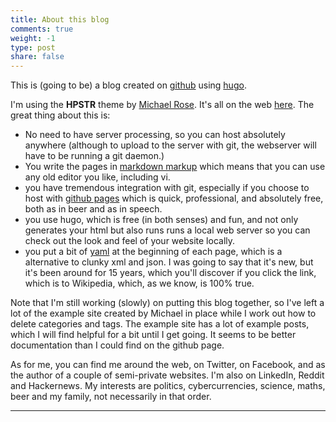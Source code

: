 ```yaml
---
title: About this blog
comments: true
weight: -1
type: post
share: false
---
```

This is (going to be) a blog created on [github](https://github.com) using [hugo](https://pages.github.com/).

I'm using the **HPSTR** theme by [Michael Rose](http://github.com/mmistakes). It's all on the web [here](https://github.com/dldx/hpstr-hugo-theme).  The great thing about this is:

* No need to have server processing, so you can host absolutely anywhere (although to upload to the server with git, the webserver will have to be running a git daemon.)
* You write the pages in [markdown markup](https://en.wikipedia.org/wiki/Markdown) which means that you can use any old editor you like, including vi.
* you have tremendous integration with git, especially if you choose to host with [github pages](https://pages.github.com/) which is quick, professional, and absolutely free, both as in beer and as in speech.
* you use hugo, which is free (in both senses) and fun, and not only generates your html but also runs runs a local web server so you can check out the look and feel of your website locally.
* you put a bit of [yaml](https://en.wikipedia.org/wiki/YAML) at the beginning of each page, which is a alternative to clunky xml and json. I was going to say that it's new, but it's been around for 15 years, which you'll discover if you click the link, which is to Wikipedia, which, as we know, is 100% true.

Note that I'm still working (slowly) on putting this blog together, so I've left a lot of the example site created by Michael in place while I work out how to delete categories and tags. The example site has a lot of example posts, which I will find helpful for a bit until I get going. It seems to be better documentation than I could find on the github page.

As for me, you can find me around the web, on Twitter, on Facebook, and as the author of a couple of semi-private websites. I'm also on LinkedIn, Reddit and Hackernews. My interests are politics, cybercurrencies, science, maths, beer and my family, not necessarily in that order.





---
